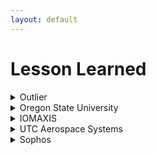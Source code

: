 ```yaml
---
layout: default
---
```


# Lesson Learned

<details>
<summary>Outlier</summary>

<div>

<p>
What I learned while working at Outlier as a software engineer evaluating large language models.
</p>

</div>
</details>

<details>
<summary>Oregon State University</summary>

<div>

<p>
What I learned while working at Oregon State University under Dr. Kagan Tumer as a graduate research assistant, researching multiagent learning in a cooperative asymmetric context.
</p>

<p>
What I learned while working at Oregon State University as a graduate teaching assistant, where I led sections providing instruction and guidance on algorithms, data structures, and writing clean and maintainable software.
</p>

</div>
</details>

<details>
<summary>IOMAXIS</summary>

<div>

<p>
What I learned while working at IOMAXIS as an artificial intelligence software engineer.
</p>

<p>
What I learned while working at IOMAXIS as an artificial intelligence software engineer intern.
</p>

</div>
</details>

<details>
<summary>UTC Aerospace Systems</summary>

<div>

<p>
What I learned while working at UTC Aerospace Systems as a software engineer co-op.
</p>

</div>
</details>

<details>
<summary>Sophos</summary>

<div>

<p>
What I learned while working at Sophos as a security engineer co-op.
</p>

</div>
</details>
